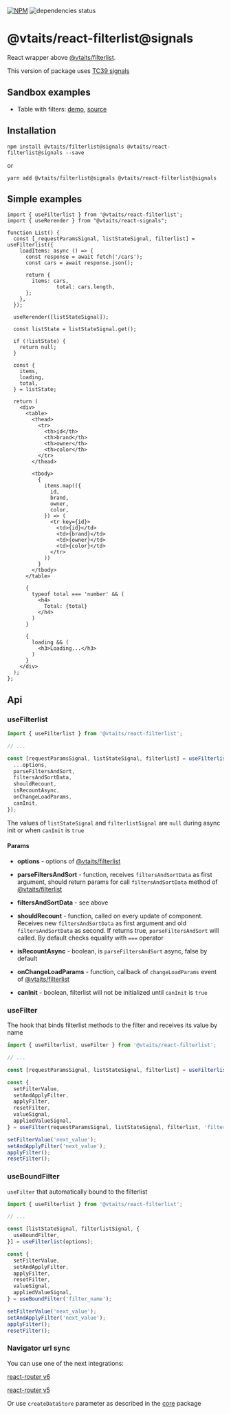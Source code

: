 [![NPM](https://img.shields.io/npm/v/@vtaits/react-filterlist.svg)](https://www.npmjs.com/package/@vtaits/react-filterlist)
![dependencies status](https://img.shields.io/librariesio/release/npm/@vtaits/react-filterlist)

# @vtaits/react-filterlist@signals

React wrapper above [@vtaits/filterlist](https://www.npmjs.com/package/@vtaits/filterlist).

This version of package uses [TC39 signals](https://github.com/tc39/proposal-signals)

## Sandbox examples

- Table with filters: [demo](https://kto5e.csb.app/), [source](https://codesandbox.io/s/example-kto5e)

## Installation

```
npm install @vtaits/filterlist@signals @vtaits/react-filterlist@signals --save
```

or

```
yarn add @vtaits/filterlist@signals @vtaits/react-filterlist@signals
```

## Simple examples

```tsx
import { useFilterlist } from '@vtaits/react-filterlist';
import { useRerender } from "@vtaits/react-signals";

function List() {
  const [_requestParamsSignal, listStateSignal, filterlist] = useFilterlist({
    loadItems: async () => {
      const response = await fetch('/cars');
      const cars = await response.json();

      return {
        items: cars,
				total: cars.length,
      };
    },
  });

  useRerender([listStateSignal]);

  const listState = listStateSignal.get();

  if (!listState) {
    return null;
  }

  const {
    items,
    loading,
    total,
  } = listState;

  return (
    <div>
      <table>
        <thead>
          <tr>
            <th>id</th>
            <th>brand</th>
            <th>owner</th>
            <th>color</th>
          </tr>
        </thead>

        <tbody>
          {
            items.map(({
              id,
              brand,
              owner,
              color,
            }) => (
              <tr key={id}>
                <td>{id}</td>
                <td>{brand}</td>
                <td>{owner}</td>
                <td>{color}</td>
              </tr>
            ))
          }
        </tbody>
      </table>

      {
        typeof total === 'number' && (
          <h4>
            Total: {total}
          </h4>
        )
      }

      {
        loading && (
          <h3>Loading...</h3>
        )
      }
    </div>
  );
};
```

## Api

### useFilterlist

```typescript
import { useFilterlist } from '@vtaits/react-filterlist';

// ...

const [requestParamsSignal, listStateSignal, filterlist] = useFilterlist({
  ...options,
  parseFiltersAndSort,
  filtersAndSortData,
  shouldRecount,
  isRecountAsync,
  onChangeLoadParams,
  canInit,
});
```

The values of `listStateSignal` and `filterlistSignal` are `null` during async init or when `canInit` is `true`

#### Params

- **options** - options of [@vtaits/filterlist](https://www.npmjs.com/package/@vtaits/filterlist)

- **parseFiltersAndSort** - function, receives `filtersAndSortData` as first argument, should return params for call `filtersAndSortData` method of [@vtaits/filterlist](https://www.npmjs.com/package/@vtaits/filterlist)

- **filtersAndSortData** - see above

- **shouldRecount** - function, called on every update of component. Receives new `filtersAndSortData` as first argument and old `filtersAndSortData` as second. If returns true, `parseFiltersAndSort` will called. By default checks equality with `===` operator

- **isRecountAsync** - boolean, is `parseFiltersAndSort` async, false by default

- **onChangeLoadParams** - function, callback of `changeLoadParams` event of [@vtaits/filterlist](https://www.npmjs.com/package/@vtaits/filterlist)

- **canInit** - boolean, filterlist will not be initialized until `canInit` is `true`

### useFilter

The hook that binds filterlist methods to the filter and receives its value by name

```typescript
import { useFilterlist, useFilter } from '@vtaits/react-filterlist';

// ...

const [requestParamsSignal, listStateSignal, filterlist] = useFilterlist(options);

const {
  setFilterValue,
  setAndApplyFilter,
  applyFilter,
  resetFilter,
  valueSignal,
  appliedValueSignal,
} = useFilter(requestParamsSignal, listStateSignal, filterlist, 'filter_name');

setFilterValue('next_value');
setAndApplyFilter('next_value');
applyFilter();
resetFilter();
```

### useBoundFilter

`useFilter` that automatically bound to the filterlist

```typescript
import { useFilterlist } from '@vtaits/react-filterlist';

// ...

const [listStateSignal, filterlistSignal, {
  useBoundFilter,
}] = useFilterlist(options);

const {
  setFilterValue,
  setAndApplyFilter,
  applyFilter,
  resetFilter,
  valueSignal,
  appliedValueSignal,
} = useBoundFilter('filter_name');

setFilterValue('next_value');
setAndApplyFilter('next_value');
applyFilter();
resetFilter();
```

### Navigator url sync

You can use one of the next integrations:

[react-router v6](https://github.com/vtaits/filterlist/tree/feature/signals/packages/react-filterlist-router-6)

[react-router v5](https://github.com/vtaits/filterlist/tree/feature/signals/packages/react-filterlist-router-5)

Or use `createDataStore` parameter as described in the [core](https://github.com/vtaits/filterlist/tree/feature/signals/packages/filterlist) package
